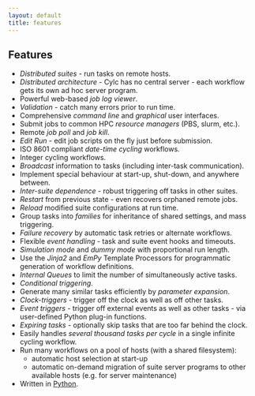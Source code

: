```yaml
---
layout: default
title: features
---
```


## Features

* *Distributed suites* - run tasks on remote hosts.
* *Distributed architecture* - Cylc has no central server - each workflow gets
  its own ad hoc server program.
* Powerful web-based *job log viewer*.
* *Validation* - catch many errors prior to run time.
* Comprehensive *command line* and *graphical* user interfaces.
* Submit jobs to common HPC *resource managers* (PBS, slurm, etc.).
* Remote *job poll* and *job kill*. 
* *Edit Run* - edit job scripts on the fly just before submission.
* ISO 8601 compliant *date-time cycling* workflows.
* Integer cycling workflows.
* *Broadcast* information to tasks (including inter-task communication).
* Implement special behaviour at start-up, shut-down, and anywhere between.
* *Inter-suite dependence* - robust triggering off tasks in other suites.
* *Restart* from previous state - even recovers orphaned remote jobs.
* *Reload* modified suite configurations at run time.
* Group tasks into *families* for inheritance of shared settings, and mass
  triggering.
* *Failure recovery* by automatic task retries or alternate workflows.
* Flexible *event handling* - task and suite event hooks and timeouts.
* *Simulation mode* and *dummy mode* with proportional run length.
* Use the *Jinja2* and *EmPy* Template Processors for programmatic generation
  of workflow definitions.
* *Internal Queues* to limit the number of simultaneously active tasks.
* *Conditional triggering*.
* Generate many similar tasks efficiently by *parameter expansion*.
* *Clock-triggers* - trigger off the clock as well as off other tasks.
* *Event triggers* - trigger off external events as well as other tasks - via
  user-defined Python plug-in functions.
* *Expiring tasks* - optionally skip tasks that are too far behind the clock.
* Easily handles *several thousand tasks per cycle* in a single infinite
  cycling workflow.
* Run many workflows on a pool of hosts (with a shared filesystem):
  - automatic host selection at start-up
  - automatic on-demand migration of suite server programs to other available
    hosts (e.g. for server maintenance)
* Written in [Python](https://www.python.org).

